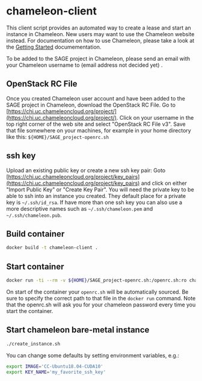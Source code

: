 # chameleon-client


This client script provides an automated way to create a lease and start an instance in Chameleon. New users may want to use the Chameleon website instead. For documentation on how to use Chameleon, please take a look at the [Getting Started](https://chameleoncloud.readthedocs.io/en/latest/getting-started/index.html) documementation.

To be added to the SAGE project in Chameleon, please send an email with your Chameleon username to (email address not decided yet) . 



##  OpenStack RC File
Once you created Chameleon user account and have been added to the SAGE project in Chameleon, download the OpenStack RC File. Go to [https://chi.uc.chameleoncloud.org/project/](https://chi.uc.chameleoncloud.org/project/). Click on your username in the top right corner of the web site and select "OpenStack RC File v3". Save that file somewhere on your machines, for example in your home directory like this: `${HOME}/SAGE_project-openrc.sh`

## ssh key
Upload an existing public key or create a new ssh key pair: Goto [https://chi.uc.chameleoncloud.org/project/key_pairs](https://chi.uc.chameleoncloud.org/project/key_pairs) and click on either "Import Public Key" or "Create Key Pair". You will need the private key to be able to ssh into an instance you created. They default place for a private key is `~/.ssh/id_rsa`. If have more than one ssh key you can also use a more descriptive names such as  `~/.ssh/chameleon.pem` and `~/.ssh/chameleon.pub`.


## Build container

```bash
docker build -t chameleon-client .
```

## Start container
```bash
docker run -ti --rm -v ${HOME}/SAGE_project-openrc.sh:/openrc.sh:ro chameleon-client /bin/bash
```

On start of the container your `openrc.sh` will be automatically sourced. Be sure to specify the correct path to that file in the `docker run` command. Note that the openrc.sh will ask you for your chameleon password every time you start the container.

## Start chameleon bare-metal instance

```bash
./create_instance.sh
```

You can change some defaults by setting environment variables, e.g.:
```bash
export IMAGE='CC-Ubuntu18.04-CUDA10'
export KEY_NAME='my_favorite_ssh_key'
```
